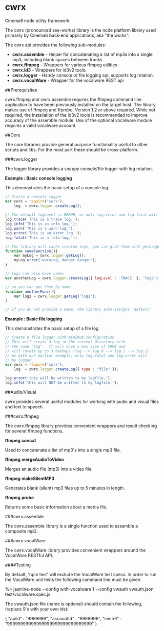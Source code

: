 cwrx
===

Cinema6 node utility framework

The cwrx (pronounced see-works) library is the node platform library used primarily by Cinema6 back-end applications, aka "the works".

The cwrx api provides the following sub-modules:
* __cwrx.assemble__ - Helper for concatenating a list of mp3s into a single mp3, including blank spaces between tracks
* __cwrx.ffmpeg__ - Wrappers for various ffmpeg utilities
* __cwrx.id3__ - Wrappers for id3v2 tools.
* __cwrx.logger__ - Handy console or file logging api, supports log rotation.
* __cwrx.vocalWare__ - Wrapper for the vocalware REST api

##Prerequisites

cwrx.ffmpeg and cwrx.assemble requires the ffmpeg command line application to have been previously installed on the target host.  The library makes use of ffmpeg and ffprobe.   Version 1.2 or above required.  While not required, the installation of the id3v2 tools is recommended to improve accuracy of the assemble module. Use of the optional vocalware module requires a valid vocalware account.

##Core

The core libraries provide general purpose functionality useful to other scripts and libs.  For the most part these should be cross-platform.

###cwrx.logger

The logger library provides a snappy console/file logger with log rotation.  

__Example : Basic console logging__

This demonstrates the basic setup of a console log.

```javascript
// Create a console logger
var cwrx = require('cwrx'),
    log  = cwrx.logger.createLog();
    
// The default logLevel is ERROR, os only log.error and log.fatal will be logged
log.trace('This is a trace log.');
log.info('This is an info log.');
log.warn('This is a warn log.');
log.error('This is an error log.');
log.fatal('This is a fata log.');

// The library will cache created logs, you can grab them with getLogger
function someFunction(){
    var myLog = cwrx.logger.getLog();
    myLog.error('warning, danger danger');
}

// Logs can also have names
var anotherLog = cwrx.logger.createLog({ logLevel : 'TRACE' }, 'log2');

// so you can get them by name
function anotherFunc(){
    var log2 = cwrx.logger.getLog('log2');
}

// If you do not provide a name, the library auto-assigns 'default'
```

__Example : Basic file logging__

This demonstrates the basic setup of a file log.
```javascript
// Create a file logger with minimum configuration
// This will create a log in the current directory with
// the name "log".  It will have a max size of 50MB and
// will rotate up to 3 backups (log --> log.0 --> log.1 --> log.2)
// As with our earlier example, only log.fatal and log.error will
// be logged.
var cwrx = require('cwrx'),
    log  = cwrx.logger.createLog({ type : "file" });

log.error('this will be written to my logfile.');
log.info('this will NOT be written to my logfile.');
```


##Audio/Visual

cwrx provides several useful modules for working with audio and visual files and text to speech.

###cwrx.ffmpeg

The cwrx.ffmpeg library provides convenient wrappers and result checking for several ffmpeg functions.

__ffmpeg.concat__

Used to concatenate a list of mp3's into a single mp3 file.

__ffmpeg.mergeAudioToVideo__

Merges an audio file (mp3) into a video file.

__ffmpeg.makeSilentMP3__

Generates blank (silent) mp3 files up to 5 minutes in length.

__ffmpeg.probe__

Returns some basic information about a media file.

###cwrx.assemble

The cwrx.assemble library is a single function used to assemble a composite mp3.

###cwrx.vocalWare

The cwrx.vocalWare library provides convenient wrappers around the VocalWare RESTful API.

####Testing

By default, 'npm test' will exclude the VocalWare test specs.  In order to run the VocalWare unit tests the following command line must be given:

%> jasmine-node --config with-vocalware 1 --config vwauth vwauth.json test/vocalware.spec.js 

The vwauth.json file (name is optional) should contain the following, (replace 9's with your own ids):

{
    "apiId"       : "9999999",
    "accountId"   : "9999999",
    "secret"      : "99999999999999999999999999999999"
}
